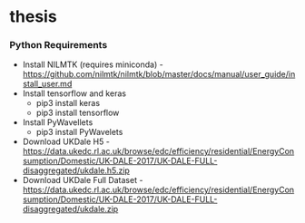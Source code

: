 # thesis

### Python Requirements

- Install NILMTK (requires miniconda) - https://github.com/nilmtk/nilmtk/blob/master/docs/manual/user_guide/install_user.md
- Install tensorflow and keras
  - pip3 install keras
  - pip3 install tensorflow
- Install PyWavellets
  - pip3 install PyWavelets
- Download UKDale H5 - https://data.ukedc.rl.ac.uk/browse/edc/efficiency/residential/EnergyConsumption/Domestic/UK-DALE-2017/UK-DALE-FULL-disaggregated/ukdale.h5.zip
- Download UKDale Full Dataset - https://data.ukedc.rl.ac.uk/browse/edc/efficiency/residential/EnergyConsumption/Domestic/UK-DALE-2017/UK-DALE-FULL-disaggregated/ukdale.zip
